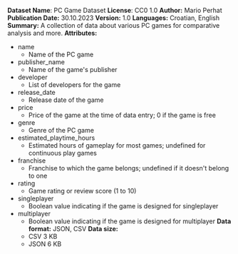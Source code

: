 **Dataset Name**: PC Game Dataset
**License**: CC0 1.0
**Author:** Mario Perhat
**Publication Date:** 30.10.2023
**Version:** 1.0
**Languages:** Croatian, English
**Summary:** A collection of data about various PC games for comparative analysis and more.
**Attributes:**
- name
  - Name of the PC game
- publisher_name
  - Name of the game's publisher
- developer
  - List of developers for the game
- release_date
  - Release date of the game
- price
  - Price of the game at the time of data entry; 0 if the game is free
- genre
  - Genre of the PC game
- estimated_playtime_hours
  - Estimated hours of gameplay for most games; undefined for continuous play games
- franchise
  - Franchise to which the game belongs; undefined if it doesn't belong to one
- rating
  - Game rating or review score (1 to 10)
- singleplayer
  - Boolean value indicating if the game is designed for singleplayer
- multiplayer
  - Boolean value indicating if the game is designed for multiplayer
**Data format:** JSON, CSV
**Data size:**
  - CSV 3 KB
  - JSON 6 KB
